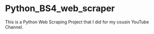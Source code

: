 # Python_BS4_web_scraper
This is a Python Web Scraping Project that I did for my cousin YouTube Channel.
